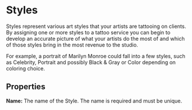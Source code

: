 # Styles

Styles represent various art styles that your artists are tattooing on clients. By assigning one or more styles to a tattoo service you can begin to develop an accurate picture of what your artists do the most of and which of those styles bring in the most revenue to the studio.

For example, a portrait of Marilyn Monroe could fall into a few styles, such as Celebrity, Portrait and possibly Black & Gray or Color depending on coloring choice.

## Properties

**Name:** The name of the Style. The name is required and must be unique.